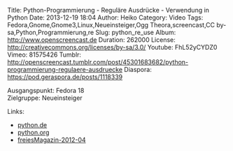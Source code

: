 Title: Python-Programmierung - Reguläre Ausdrücke - Verwendung in Python
Date: 2013-12-19 18:04
Author: Heiko
Category: Video
Tags: Fedora,Gnome,Gnome3,Linux,Neueinsteiger,Ogg Theora,screencast,CC by-sa,Python,Programmierung,re
Slug: python_re_use
Album: http://www.openscreencast.de
Duration: 262000
License: http://creativecommons.org/licenses/by-sa/3.0/
Youtube: FhL52yCYDZ0
Vimeo: 81575426
Tumblr: http://openscreencast.tumblr.com/post/45301683682/python-programmierung-regulaere-ausdruecke
Diaspora: https://pod.geraspora.de/posts/1118339

Ausgangspunkt: Fedora 18  
Zielgruppe: Neueinsteiger  

Links:

  * [python.de](http://www.python.de "Link zu Python.de" )
  * [python.org](http://www.python.org "Link zu Python.org" )
  * [freiesMagazin-2012-04](http://www.freiesmagazin.de/freiesMagazin-2012-04 "Link zu freiesmagazin.de" )

